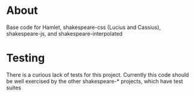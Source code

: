 # About

Base code for Hamlet, shakespeare-css (Lucius and Cassius), shakespeare-js, and shakespeare-interpolated

# Testing

There is a curious lack of tests for this project.
Currently this code should be well exercised by the other shakespeare-* projects, which have test suites
